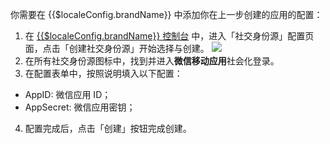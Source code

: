 <IntegrationDetailCard :title="`在 ${$localeConfig.brandName} 填入应用配置`">

你需要在 {{$localeConfig.brandName}} 中添加你在上一步创建的应用的配置：

1. 在 [{{$localeConfig.brandName}} 控制台](https://console.authing.cn) 中，进入「社交身份源」配置页面，点击「创建社交身份源」开始选择与创建。
![](~@imagesZhCn/connections/Add-Social-Connections.png)
2. 在所有社交身份源图标中，找到并进入**微信移动应用**社会化登录。
3. 在配置表单中，按照说明填入以下配置：

- AppID: 微信应用 ID；
- AppSecret: 微信应用密钥；

4. 配置完成后，点击「创建」按钮完成创建。

</IntegrationDetailCard>